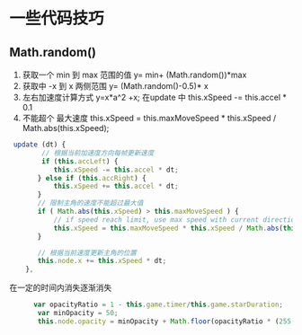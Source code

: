 # 一些代码技巧

## Math.random()

1. 获取一个 min 到 max 范围的值 y= min+ (Math.random())*max
2. 获取中 -x 到 x  两侧范围 y= (Math.random()-0.5)* x
3. 左右加速度计算方式 y=x*a^2 +x; 在update 中 this.xSpeed -= this.accel * 0.1 
4. 不能超个 最大速度  this.xSpeed = this.maxMoveSpeed * this.xSpeed / Math.abs(this.xSpeed);

 ```javascript
  update (dt) {
         // 根据当前加速度方向每帧更新速度
         if (this.accLeft) {
            this.xSpeed -= this.accel * dt;
        } else if (this.accRight) {
            this.xSpeed += this.accel * dt;
        }
        // 限制主角的速度不能超过最大值
        if ( Math.abs(this.xSpeed) > this.maxMoveSpeed ) {
            // if speed reach limit, use max speed with current direction
            this.xSpeed = this.maxMoveSpeed * this.xSpeed / Math.abs(this.xSpeed);
        }

        // 根据当前速度更新主角的位置
        this.node.x += this.xSpeed * dt;
     },

 ```

在一定的时间内消失逐渐消失

 ```javascript
       var opacityRatio = 1 - this.game.timer/this.game.starDuration;
        var minOpacity = 50;
        this.node.opacity = minOpacity + Math.floor(opacityRatio * (255 - minOpacity));
 ```

 